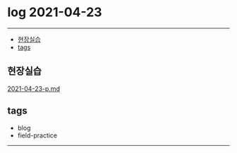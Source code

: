 # log 2021-04-23

--------------------------

- [현장실습](#현장실습)
- [tags](#tags)


## 현장실습

[2021-04-23-p.md](./2021-04-23-p.md)


## tags
- blog
- field-practice

--------------------------

